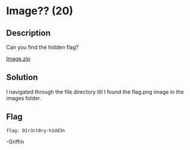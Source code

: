 # Image?? (20)

## Description
Can you find the hidden flag?

[Image.zip](ChallengeFiles/Image.zip)

## Solution

I navigated through the file directory till I found the flag.png image in the images folder.

## Flag 
```
flag: D1r3ct0ry-h1dd3n
```

-Griffin
